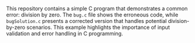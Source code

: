 This repository contains a simple C program that demonstrates a common error: division by zero. The `bug.c` file shows the erroneous code, while `bugSolution.c` presents a corrected version that handles potential division-by-zero scenarios.  This example highlights the importance of input validation and error handling in C programming.